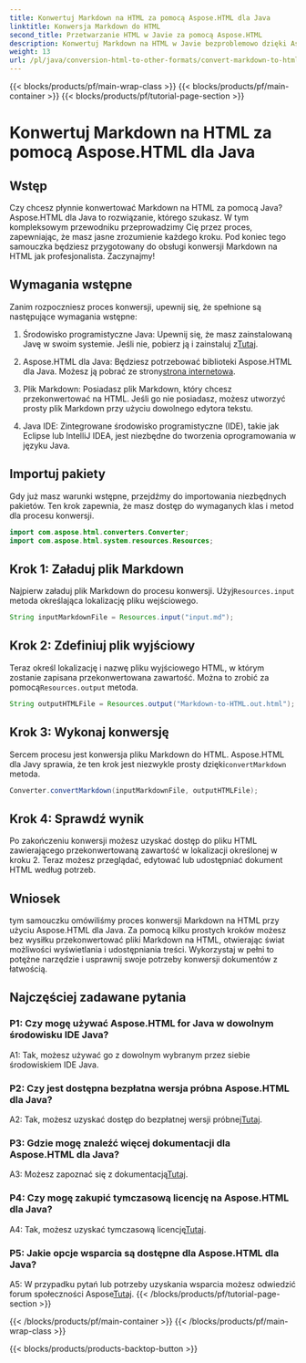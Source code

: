 ```yaml
---
title: Konwertuj Markdown na HTML za pomocą Aspose.HTML dla Java
linktitle: Konwersja Markdown do HTML
second_title: Przetwarzanie HTML w Javie za pomocą Aspose.HTML
description: Konwertuj Markdown na HTML w Javie bezproblemowo dzięki Aspose.HTML dla Javy. Postępuj zgodnie z naszym przewodnikiem krok po kroku, aby usprawnić swoje potrzeby konwersji dokumentów.
weight: 13
url: /pl/java/conversion-html-to-other-formats/convert-markdown-to-html/
---
```


{{< blocks/products/pf/main-wrap-class >}}
{{< blocks/products/pf/main-container >}}
{{< blocks/products/pf/tutorial-page-section >}}

# Konwertuj Markdown na HTML za pomocą Aspose.HTML dla Java


## Wstęp

Czy chcesz płynnie konwertować Markdown na HTML za pomocą Java? Aspose.HTML dla Java to rozwiązanie, którego szukasz. W tym kompleksowym przewodniku przeprowadzimy Cię przez proces, zapewniając, że masz jasne zrozumienie każdego kroku. Pod koniec tego samouczka będziesz przygotowany do obsługi konwersji Markdown na HTML jak profesjonalista. Zaczynajmy!

## Wymagania wstępne

Zanim rozpoczniesz proces konwersji, upewnij się, że spełnione są następujące wymagania wstępne:

1.  Środowisko programistyczne Java: Upewnij się, że masz zainstalowaną Javę w swoim systemie. Jeśli nie, pobierz ją i zainstaluj z[Tutaj](https://www.java.com).

2.  Aspose.HTML dla Java: Będziesz potrzebować biblioteki Aspose.HTML dla Java. Możesz ją pobrać ze strony[strona internetowa](https://releases.aspose.com/html/java/).

3. Plik Markdown: Posiadasz plik Markdown, który chcesz przekonwertować na HTML. Jeśli go nie posiadasz, możesz utworzyć prosty plik Markdown przy użyciu dowolnego edytora tekstu.

4. Java IDE: Zintegrowane środowisko programistyczne (IDE), takie jak Eclipse lub IntelliJ IDEA, jest niezbędne do tworzenia oprogramowania w języku Java.

## Importuj pakiety

Gdy już masz warunki wstępne, przejdźmy do importowania niezbędnych pakietów. Ten krok zapewnia, że masz dostęp do wymaganych klas i metod dla procesu konwersji.

```java
import com.aspose.html.converters.Converter;
import com.aspose.html.system.resources.Resources;
```

## Krok 1: Załaduj plik Markdown

 Najpierw załaduj plik Markdown do procesu konwersji. Użyj`Resources.input` metoda określająca lokalizację pliku wejściowego.

```java
String inputMarkdownFile = Resources.input("input.md");
```

## Krok 2: Zdefiniuj plik wyjściowy

 Teraz określ lokalizację i nazwę pliku wyjściowego HTML, w którym zostanie zapisana przekonwertowana zawartość. Można to zrobić za pomocą`Resources.output` metoda.

```java
String outputHTMLFile = Resources.output("Markdown-to-HTML.out.html");
```

## Krok 3: Wykonaj konwersję

 Sercem procesu jest konwersja pliku Markdown do HTML. Aspose.HTML dla Javy sprawia, że ten krok jest niezwykle prosty dzięki`convertMarkdown` metoda.

```java
Converter.convertMarkdown(inputMarkdownFile, outputHTMLFile);
```

## Krok 4: Sprawdź wynik

Po zakończeniu konwersji możesz uzyskać dostęp do pliku HTML zawierającego przekonwertowaną zawartość w lokalizacji określonej w kroku 2. Teraz możesz przeglądać, edytować lub udostępniać dokument HTML według potrzeb.

## Wniosek

tym samouczku omówiliśmy proces konwersji Markdown na HTML przy użyciu Aspose.HTML dla Java. Za pomocą kilku prostych kroków możesz bez wysiłku przekonwertować pliki Markdown na HTML, otwierając świat możliwości wyświetlania i udostępniania treści. Wykorzystaj w pełni to potężne narzędzie i usprawnij swoje potrzeby konwersji dokumentów z łatwością.

## Najczęściej zadawane pytania

### P1: Czy mogę używać Aspose.HTML for Java w dowolnym środowisku IDE Java?

A1: Tak, możesz używać go z dowolnym wybranym przez siebie środowiskiem IDE Java.

### P2: Czy jest dostępna bezpłatna wersja próbna Aspose.HTML dla Java?

 A2: Tak, możesz uzyskać dostęp do bezpłatnej wersji próbnej[Tutaj](https://releases.aspose.com/html/java).

### P3: Gdzie mogę znaleźć więcej dokumentacji dla Aspose.HTML dla Java?

 A3: Możesz zapoznać się z dokumentacją[Tutaj](https://reference.aspose.com/html/java/).

### P4: Czy mogę zakupić tymczasową licencję na Aspose.HTML dla Java?

 A4: Tak, możesz uzyskać tymczasową licencję[Tutaj](https://purchase.aspose.com/temporary-license/).

### P5: Jakie opcje wsparcia są dostępne dla Aspose.HTML dla Java?

 A5: W przypadku pytań lub potrzeby uzyskania wsparcia możesz odwiedzić forum społeczności Aspose[Tutaj](https://forum.aspose.com/).
{{< /blocks/products/pf/tutorial-page-section >}}

{{< /blocks/products/pf/main-container >}}
{{< /blocks/products/pf/main-wrap-class >}}

{{< blocks/products/products-backtop-button >}}
